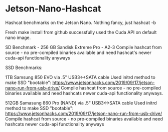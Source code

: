 # Jetson-Nano-Hashcat
Hashcat benchmarks on the Jetson Nano.
Nothing fancy, just hashcat -b

Fresh make install from github successfully used the Cuda API on default nano image.

SD Benchmark - 256 GB Sandisk Extreme Pro - A2-3
Compile hashcat from source - no pre-compiled binaries available and need hashcat's newer cuda-api functionality anyways


SSD Benchmarks:

1TB Samsung 850 EVO via .5" USB3<->SATA cable
    Used initrd method to make SSD "bootable":  https://www.jetsonhacks.com/2019/09/17/jetson-nano-run-from-usb-drive/
    Compile hashcat from source - no pre-compiled binaries available and need hashcats newer cuda-api functionality anyways.
    
512GB Samasung 860 Pro (NAND) via .5" USB3<->SATA cable
    Used initrd method to make SSD "bootable":  https://www.jetsonhacks.com/2019/09/17/jetson-nano-run-from-usb-drive/
    Compile hashcat from source - no pre-compiled binaries available and need hashcats newer cuda-api functionality anyways
